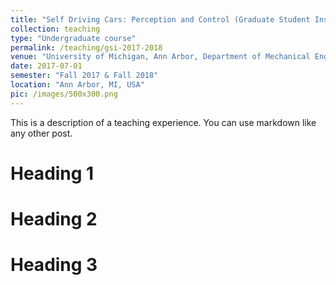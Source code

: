 ```yaml
---
title: "Self Driving Cars: Perception and Control (Graduate Student Instructor)"
collection: teaching
type: "Undergraduate course"
permalink: /teaching/gsi-2017-2018
venue: "University of Michigan, Ann Arbor, Department of Mechanical Engineering"
date: 2017-07-01
semester: "Fall 2017 & Fall 2018"
location: "Ann Arbor, MI, USA"
pic: /images/500x300.png
---
```


This is a description of a teaching experience. You can use markdown like any other post.

Heading 1
======

Heading 2
======

Heading 3
======
